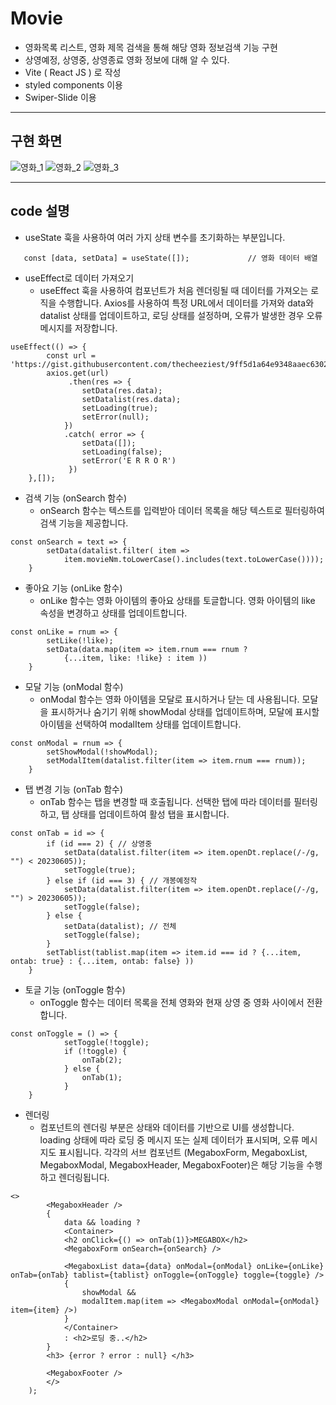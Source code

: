 # Movie
 
- 영화목록 리스트, 영화 제목 검색을 통해 해당 영화 정보검색 기능 구현
- 상영예정, 상영중, 상영종료 영화 정보에 대해 알 수 있다.
- Vite ( React JS ) 로 작성
- styled components 이용
- Swiper-Slide 이용
*** 

## 구현 화면
 
![영화_1](https://github.com/lcl3392/Movie/assets/133613544/fc44236d-d0c9-4baa-bc03-a3340f0af260)
![영화_2](https://github.com/lcl3392/Movie/assets/133613544/55064440-1243-447a-b611-904a6e5cf558)
![영화_3](https://github.com/lcl3392/Movie/assets/133613544/5b6ab12b-3195-4cf8-bb97-6336f223b654)
***
## code 설명

- useState 훅을 사용하여 여러 가지 상태 변수를 초기화하는 부분입니다.
```
   const [data, setData] = useState([]);             // 영화 데이터 배열
```
- useEffect로 데이터 가져오기
   + useEffect 훅을 사용하여 컴포넌트가 처음 렌더링될 때 데이터를 가져오는 로직을 수행합니다. Axios를 사용하여 특정 URL에서 데이터를 가져와 data와 datalist 상태를 업데이트하고, 로딩 상태를 설정하며, 오류가 발생한 경우 오류 메시지를 저장합니다.
```
useEffect(() => {
        const url = 'https://gist.githubusercontent.com/thecheeziest/9ff5d1a64e9348aaec63020bd6efdaed/raw/87ffe1017bef54cdbf6ee3861f1785ec8ee30935/megabox.json';
        axios.get(url)
             .then(res => {
                setData(res.data);
                setDatalist(res.data);
                setLoading(true);
                setError(null);
            })
            .catch( error => {
                setData([]);
                setLoading(false);
                setError('E R R O R')
             })
    },[]);
```
- 검색 기능 (onSearch 함수)
   + onSearch 함수는 텍스트를 입력받아 데이터 목록을 해당 텍스트로 필터링하여 검색 기능을 제공합니다.
```
const onSearch = text => {
        setData(datalist.filter( item =>
            item.movieNm.toLowerCase().includes(text.toLowerCase())));
    }
```
- 좋아요 기능 (onLike 함수)
  + onLike 함수는 영화 아이템의 좋아요 상태를 토글합니다. 영화 아이템의 like 속성을 변경하고 상태를 업데이트합니다.
```
const onLike = rnum => {
        setLike(!like);
        setData(data.map(item => item.rnum === rnum ?
            {...item, like: !like} : item ))
    }
```
- 모달 기능 (onModal 함수)
  + onModal 함수는 영화 아이템을 모달로 표시하거나 닫는 데 사용됩니다. 모달을 표시하거나 숨기기 위해 showModal 상태를 업데이트하며, 모달에 표시할 아이템을 선택하여 modalItem 상태를 업데이트합니다.
```
const onModal = rnum => {
        setShowModal(!showModal);
        setModalItem(datalist.filter(item => item.rnum === rnum));
    }
```
- 탭 변경 기능 (onTab 함수)
  + onTab 함수는 탭을 변경할 때 호출됩니다. 선택한 탭에 따라 데이터를 필터링하고, 탭 상태를 업데이트하여 활성 탭을 표시합니다.
```
const onTab = id => {
        if (id === 2) { // 상영중
            setData(datalist.filter(item => item.openDt.replace(/-/g, "") < 20230605));
            setToggle(true);
        } else if (id === 3) { // 개봉예정작
            setData(datalist.filter(item => item.openDt.replace(/-/g, "") > 20230605));
            setToggle(false);
        } else {
            setData(datalist); // 전체
            setToggle(false);
        }
        setTablist(tablist.map(item => item.id === id ? {...item, ontab: true} : {...item, ontab: false} ))
    }
```
- 토글 기능 (onToggle 함수)
  + onToggle 함수는 데이터 목록을 전체 영화와 현재 상영 중 영화 사이에서 전환합니다.
```
const onToggle = () => {
            setToggle(!toggle);
            if (!toggle) {
                onTab(2);
            } else {
                onTab(1);
            }
    }
```
- 렌더링
  + 컴포넌트의 렌더링 부분은 상태와 데이터를 기반으로 UI를 생성합니다. loading 상태에 따라 로딩 중 메시지 또는 실제 데이터가 표시되며, 오류 메시지도 표시됩니다. 각각의 서브 컴포넌트 (MegaboxForm, MegaboxList, MegaboxModal, MegaboxHeader, MegaboxFooter)은 해당 기능을 수행하고 렌더링됩니다.
```
<>
        <MegaboxHeader />
        {
            data && loading ?
            <Container>
            <h2 onClick={() => onTab(1)}>MEGABOX</h2>
            <MegaboxForm onSearch={onSearch} />
        
            <MegaboxList data={data} onModal={onModal} onLike={onLike} onTab={onTab} tablist={tablist} onToggle={onToggle} toggle={toggle} />
            {
                showModal &&
                modalItem.map(item => <MegaboxModal onModal={onModal} item={item} />)
            }
            </Container>
            : <h2>로딩 중..</h2>
        }
        <h3> {error ? error : null} </h3>

        <MegaboxFooter />
        </>
    );
```


